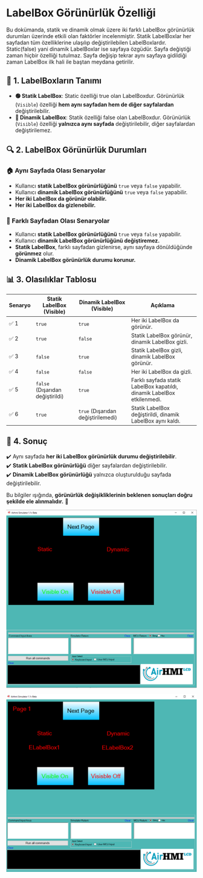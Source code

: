 # LabelBox Görünürlük Özelliği

Bu dokümanda, statik ve dinamik olmak üzere iki farklı LabelBox görünürlük durumları üzerinde etkili olan faktörler incelenmiştir.
Statik LabelBoxlar her sayfadan tüm özelliklerine ulaşılıp değiştirilebilen LabelBoxlardır. Static(false) yani dinamik LabelBoxlar ise sayfaya özgüdür.
Sayfa değiştiği zaman hiçbir özelliği tutulmaz. Sayfa değişip tekrar aynı sayfaya gidildiği zaman LabelBox ilk hali ile baştan meydana getirilir. 

## 📌 1. LabelBoxların Tanımı
- **🟢 Statik LabelBox**: Static özelliği true olan LabelBoxdur. Görünürlük (`Visible`) özelliği **hem aynı sayfadan hem de diğer sayfalardan** değiştirilebilir.
- **🔵 Dinamik LabelBox**: Statik özelliği false olan LabelBoxdur. Görünürlük (`Visible`) özelliği **yalnızca aynı sayfada** değiştirilebilir, diğer sayfalardan değiştirilemez.

## 🔍 2. LabelBox Görünürlük Durumları
### 🏠 Aynı Sayfada Olası Senaryolar
- Kullanıcı **statik LabelBox görünürlüğünü** `true` veya `false` yapabilir.
- Kullanıcı **dinamik LabelBox görünürlüğünü** `true` veya `false` yapabilir.
- **Her iki LabelBox da görünür olabilir.**
- **Her iki LabelBox da gizlenebilir.**

### 🔄 Farklı Sayfadan Olası Senaryolar
- Kullanıcı **statik LabelBox görünürlüğünü** `true` veya `false` yapabilir.
- Kullanıcı **dinamik LabelBox görünürlüğünü değiştiremez.**
- **Statik LabelBox**, farklı sayfadan gizlenirse, aynı sayfaya dönüldüğünde **görünmez** olur.
- **Dinamik LabelBox görünürlük durumu korunur.**

## 📊 3. Olasılıklar Tablosu

| Senaryo | Statik LabelBox (Visible) | Dinamik LabelBox (Visible) | Açıklama |
|---------|------------------------|------------------------|-----------|
| ✅ 1 | `true`  | `true`  | Her iki LabelBox da görünür. |
| ✅ 2 | `true`  | `false` | Statik LabelBox görünür, dinamik LabelBox gizli. |
| ✅ 3 | `false` | `true`  | Statik LabelBox gizli, dinamik LabelBox görünür. |
| ✅ 4 | `false` | `false` | Her iki LabelBox da gizli. |
| ✅ 5 | `false` (Dışarıdan değiştirildi) | `true` | Farklı sayfada statik LabelBox kapatıldı, dinamik LabelBox etkilenmedi. |
| ✅ 6 | `true`  | `true` (Dışarıdan değiştirilemedi) | Statik LabelBox değiştirildi, dinamik LabelBox aynı kaldı. |

## 🎯 4. Sonuç
✔️ Aynı sayfada **her iki LabelBox görünürlük durumu değiştirilebilir**.  
✔️ **Statik LabelBox görünürlüğü** diğer sayfalardan değiştirilebilir.  
✔️ **Dinamik LabelBox görünürlüğü** yalnızca oluşturulduğu sayfada değiştirilebilir.  

Bu bilgiler ışığında, **görünürlük değişikliklerinin beklenen sonuçları doğru şekilde ele alınmalıdır.** 🚀

![Açıklama Metni](2.png)

![Açıklama Metni](1.png)

